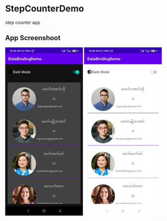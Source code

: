 # StepCounterDemo
step counter app

App Screenshoot
--------

   <img alt="Screen 1" src="https://github.com/dev-mgkaung/DataBindingDemo/blob/master/screenshot/screenshot_one.jpg" width="250"/> <img alt="Screen 2" src="https://github.com/dev-mgkaung/DataBindingDemo/blob/master/screenshot/screenshot_two.jpg" width="250"/>

